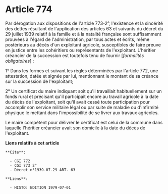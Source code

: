 # Article 774

Par dérogation aux dispositions de l'article 773-2°, l'existence et la sincérité des dettes résultant de l'application des
articles 63 et suivants du décret du 29 juillet 1939 relatif à la famille et à la natalité française sont suffisamment
prouvées à l'égard de l'administration, par tous actes et écrits, même postérieurs au décès d'un exploitant agricole,
susceptibles de faire preuve en justice entre les cohéritiers ou représentants de l'exploitant. L'héritier créancier de la
succession est toutefois tenu de fournir [*formalités obligatoires*] :

1° Dans les formes et suivant les règles déterminées par l'article 772, une attestation, datée et signée par lui, mentionnant
le montant de sa créance sur la succession de l'exploitant;

2° Un certificat du maire indiquant soit qu'il travaillait habituellement sur un fonds rural et précisant qu'il participait
encore au travail agricole à la date du décès de l'exploitant, soit qu'il avait cessé toute participation pour accomplir son
service militaire légal ou par suite de maladie ou d'infirmité physique le mettant dans l'impossibilité de se livrer aux
travaux agricoles.

Le maire compétent pour délivrer le certificat est celui de la commune dans laquelle l'héritier créancier avait son domicile
à la date du décès de l'exploitant.

**Liens relatifs à cet article**

	**Cite**:

	  - CGI 772
	  - CGI 773 2°
	  - Décret n°1939-07-29 ART. 63

	**Liens**:

	  - HISTO: EDITION 1979-07-01
